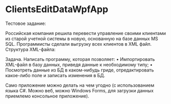 # ClientsEditDataWpfApp

Тестовое задание:

Российская компания решила перевести управление своими клиентами из старой учетной
системы в новую, основанную на базе данных MS SQL.
Программисты сделали выгрузку всех клиентов в XML файл.
Структура XML-файла:

<?xml version="1.0" encoding="UTF-8"?>
<Cards>
	<Card CARDCODE="9999002655657" STARTDATE="2020-07-15" FINISHDATE="" LASTNAME="" FIRSTNAME="" SURNAME="" FULLNAME="" GENDERID="3" BIRTHDAY="" PHONEHOME="" PHONEMOBIL="" EMAIL="" CITY="" STREET="" HOUSE="" APARTMENT="" ALTADDRESS="" CARDTYPE="" OWNERGUID="92E74B8A-C6A9-11EA-8DF5-B42E99C93B3E" CARDPER="1" TURNOVER="1518.55"/>
</Cards>

Задача. Написать программу, которая позволяет:
• Импортировать XML-файл в базу данных, приведя данные к необходимому типу;
• Посмотреть данные из БД в каком-нибудь гриде, отредактировать какое-либо поле и
записать изменения в БД.

Само приложение можно делать на чем угодно (с использованием языка C#. Можно веб, можно
Windows Forms, для загрузки данных приемлемо консольное приложение).
